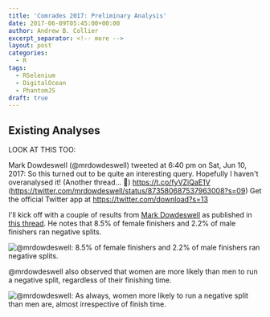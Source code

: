 ```yaml
---
title: 'Comrades 2017: Preliminary Analysis'
date: 2017-06-09T05:45:00+00:00
author: Andrew B. Collier
excerpt_separator: <!-- more -->
layout: post
categories:
  - R
tags:
  - RSelenium
  - DigitalOcean
  - PhantomJS
draft: true
---
```


<!-- more -->

## Existing Analyses

LOOK AT THIS TOO:

Mark Dowdeswell (@mrdowdeswell) tweeted at 6:40 pm on Sat, Jun 10, 2017: So this turned out to be quite an interesting query. Hopefully I haven't overanalysed it! (Another thread... 🙈) https://t.co/fyVZiQaE1V (https://twitter.com/mrdowdeswell/status/873580687537963008?s=09) Get the official Twitter app at https://twitter.com/download?s=13

I'll kick off with a couple of results from [Mark Dowdeswell](https://twitter.com/mrdowdeswell) as published in [this thread](https://twitter.com/mrdowdeswell/status/872544989166931968/photo/1). He notes that 8.5% of female finishers and 2.2% of male finishers ran negative splits.

![@mrdowdeswell: 8.5% of female finishers and 2.2% of male finishers ran negative splits.](/img/2017/06/dowdeswell-splits-gender.jpg)

@mrdowdeswell also observed that women are more likely than men to run a negative split, regardless of their finishing time.

![@mrdowdeswell: As always, women more likely to run a negative split than men are, almost irrespective of finish time.](/img/2017/06/dowdeswell-proportion-negative-split.jpg)
